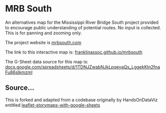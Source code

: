 # MRB South
 An alternatives map for the Mississippi River Bridge South project provided to encourage public understanding of potential routes. No input is collected. This is for panning and zooming only.
 
 The project website is [mrbsouth.com](https://www.mrbsouth.com/)

 The link to this interactive map is: [franklinassoc.github.io/mrbsouth](https://franklinassoc.github.io/mrbsouth/)
 
 The G-Sheet data source for this map is: [docs.google.com/spreadsheets/d/1TDNJZwabNJkLpqeyaQs_LggekKIn2fnaFu86slkmzmI](https://docs.google.com/spreadsheets/d/1TDNJZwabNJkLpqeyaQs_LggekKIn2fnaFu86slkmzmI/edit#gid=0)
 
 ## Source...
 This is forked and adapted from a codebase originally by HandsOnDataViz entitled [leaflet-storymaps-with-google-sheets](https://handsondataviz.org/leaflet-storymaps-with-google-sheets.html)
 
